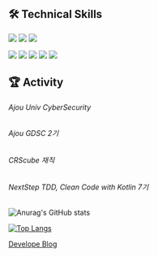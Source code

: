 ## 🛠 Technical Skills

  <img src="https://img.shields.io/badge/Java-007396?style=flat-square&logo=Java&logoColor=white"/></a>
  <img src="https://img.shields.io/badge/Kotlin-7F52FF?style=flat-square&logo=Kotlin&logoColor=white"/></a>
  <img src="https://img.shields.io/badge/Javascript-ffb13b?style=flat-square&logo=javascript&logoColor=white"/></a>

  <img src="https://img.shields.io/badge/SpringBoot-6DB33F?style=flat-square&logo=Spring&logoColor=white"/></a>
  <img src="https://img.shields.io/badge/JPA-A830CC?style=flat-square&logo=Jpa&logoColor=white"/></a>
  <img src="https://img.shields.io/badge/Mybatis-A830CC?style=flat-square&logo=Mybatis&logoColor=white"/></a>
  <img src="https://img.shields.io/badge/Querydsl-A830CC?style=flat-square&logo=Querydsl&logoColor=white"/></a>
  <img src="https://img.shields.io/badge/Oracle-F80000?style=flat-square&logo=Oracle&logoColor=white"/></a>
  
  

## 🏆 Activity
<h6>Ajou Univ CyberSecurity</h6>
<h6>Ajou GDSC 2기</h6>
<h6>CRScube 재직</h6>
<h6>NextStep TDD, Clean Code with Kotlin 7기</h6>


![Anurag's GitHub stats](https://github-readme-stats.vercel.app/api?username=Ho-Ya-Ho&count_private=true&show_icons=true)

[![Top Langs](https://github-readme-stats.vercel.app/api/top-langs/?username=Ho-Ya-Ho)](https://github.com/Ho-Ya-Ho/github-readme-stats)

[Develope Blog](https://ppaggonghacker.tistory.com/)
